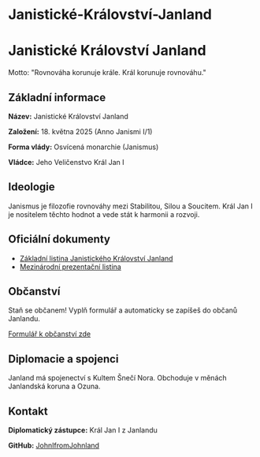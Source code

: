 # Janistické-Království-Janland 

<!DOCTYPE html><html lang="cs">
<head>
  <meta charset="UTF-8">
  <meta name="viewport" content="width=device-width, initial-scale=1.0"
  <header>
    <h1>Janistické Království Janland</h1>
    <p>Motto: "Rovnováha korunuje krále. Král korunuje rovnováhu."</p>
  </header>  <div class="flag">
    <div class="zlata"></div>
    <div class="stribrna"></div>
    <div class="cervena"></div>
    <div class="fialova"></div>
  </div>  <section>
    <h2>Základní informace</h2>
    <p><strong>Název:</strong> Janistické Království Janland</p>
    <p><strong>Založení:</strong> 18. května 2025 (Anno Janismi I/1)</p>
    <p><strong>Forma vlády:</strong> Osvícená monarchie (Janismus)</p>
    <p><strong>Vládce:</strong> Jeho Veličenstvo Král Jan I</p>
  </section>  <section>
    <h2>Ideologie</h2>
    <p>Janismus je filozofie rovnováhy mezi Stabilitou, Silou a Soucitem. Král Jan I je nositelem těchto hodnot a vede stát k harmonii a rozvoji.</p>
  </section>  <section>
    <h2>Oficiální dokumenty</h2>
    <ul>
      <li><a href="#">Základní listina Janistického Království Janland</a></li>
      <li><a href="#">Mezinárodní prezentační listina</a></li>
    </ul>
  </section>  <section>
    <h2>Občanství</h2>
    <p>Staň se občanem! Vyplň formulář a automaticky se zapíšeš do občanů Janlandu.</p>
    <p><a href="https://github.com/JohnIfromJohnland/Obyvatelstvo-Kr-lovstv-Johnland" target="_blank">Formulář k občanství zde</a></p>
  </section>  <section>
    <h2>Diplomacie a spojenci</h2>
    <p>Janland má spojenectví s Kultem Šnečí Nora. Obchoduje v měnách Janlandská koruna a Ozuna.</p>
  </section>  <section>
    <h2>Kontakt</h2>
    <p><strong>Diplomatický zástupce:</strong> Král Jan I z Janlandu</p>
    <p><strong>GitHub:</strong> <a href="https://github.com/JohnIfromJohnland" target="_blank">JohnIfromJohnland</a></p>
  </section>
</body>
</html>
